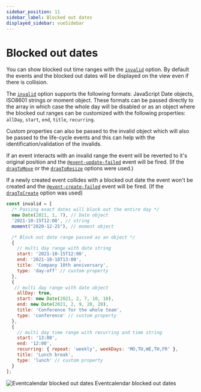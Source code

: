 ```yaml
---
sidebar_position: 11
sidebar_label: Blocked out dates
displayed_sidebar: vueSidebar
---
```


# Blocked out dates

You can show blocked out time ranges with the [`invalid`](./api#opt-invalid) option. By default the events and the blocked out dates will be displayed on the view even if there is collision.

The [`invalid`](./api#opt-invalid) option supports the following formats: JavaScript Date objects, ISO8601 strings or moment object. These formats can be passed directly to the array in which case the whole day will be disabled or as an object where the blocked out ranges can be customized with the following properties: `allDay`, `start`, `end`, `title`, `recurring`.

Custom properties can also be passed to the invalid object which will also be passed to the life-cycle events and this can help with the identification/validation of the invalids.

If an event interacts with an invalid range the event will be reverted to it's original position and the [`@event-update-failed`](./api#event-onEventUpdateFailed) event will be fired. (If the [`dragToMove`](./api#opt-dragToMove) or the [`dragToResize`](./api#opt-dragToResize) options were used.)

If a newly created event collides with a blocked out date the event won't be created and the [`@event-create-failed`](./api#event-onEventCreateFailed) event will be fired. (If the [`dragToCreate`](./api#opt-dragToCreate) option was used)

```javascript title="Invalid array example with various properties"
const invalid = [
  /* Passing exact dates will block out the entire day */
  new Date(2021, 1, 7), // Date object
  '2021-10-15T12:00', // string
  moment("2020-12-25"), // moment object

  /* Block out date range passed as an object */
  {
    // multi day range with date string
    start: '2021-10-15T12:00',
    end: '2021-10-18T13:00',
    title: 'Company 10th anniversary',
    type: 'day-off' // custom property
  },
  {
   // multi day range with date object
    allDay: true,
    start: new Date(2021, 2, 7, 10, 10),
    end: new Date(2021, 2, 9, 20, 20),
    title: 'Conference for the whole team',
    type: 'conference' // custom property
  },
  {
    // multi day time range with recurring and time string
    start: '13:00',
    end: '12:00',
    recurring: { repeat: 'weekly', weekDays: 'MO,TU,WE,TH,FR' },
    title: 'Lunch break',
    type: 'lunch' // custom property
  }
];
```

![Eventcalendar blocked out dates](/img/blocked-out-dates.gif)
<label className="img-label">Eventcalendar blocked out dates</label>